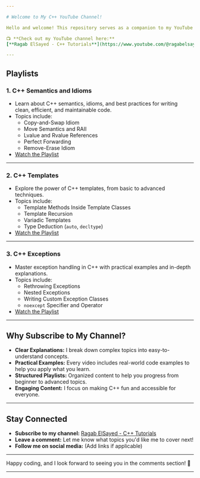 ```yaml
---

# Welcome to My C++ YouTube Channel!

Hello and welcome! This repository serves as a companion to my YouTube channel, where I dive deep into **C++ Semantics, Idioms, Templates, and Exception Handling**. Whether you're a beginner or an experienced C++ developer, my videos are designed to help you master advanced C++ concepts and write efficient, modern code.

📺 **Check out my YouTube channel here:**  
[**Ragab ElSayed - C++ Tutorials**](https://www.youtube.com/@ragabelsayed9713/playlists)

---
```


## Playlists

### 1. **C++ Semantics and Idioms**
   - Learn about C++ semantics, idioms, and best practices for writing clean, efficient, and maintainable code.
   - Topics include:
     - Copy-and-Swap Idiom
     - Move Semantics and RAII
     - Lvalue and Rvalue References
     - Perfect Forwarding
     - Remove-Erase Idiom
   - [Watch the Playlist](https://www.youtube.com/playlist?list=your-playlist-id)

---

### 2. **C++ Templates**
   - Explore the power of C++ templates, from basic to advanced techniques.
   - Topics include:
     - Template Methods Inside Template Classes
     - Template Recursion
     - Variadic Templates
     - Type Deduction (`auto`, `decltype`)
   - [Watch the Playlist](https://www.youtube.com/playlist?list=your-playlist-id)

---

### 3. **C++ Exceptions**
   - Master exception handling in C++ with practical examples and in-depth explanations.
   - Topics include:
     - Rethrowing Exceptions
     - Nested Exceptions
     - Writing Custom Exception Classes
     - `noexcept` Specifier and Operator
   - [Watch the Playlist](https://www.youtube.com/playlist?list=your-playlist-id)

---

## Why Subscribe to My Channel?
- **Clear Explanations:** I break down complex topics into easy-to-understand concepts.
- **Practical Examples:** Every video includes real-world code examples to help you apply what you learn.
- **Structured Playlists:** Organized content to help you progress from beginner to advanced topics.
- **Engaging Content:** I focus on making C++ fun and accessible for everyone.

---

## Stay Connected
- **Subscribe to my channel:** [Ragab ElSayed - C++ Tutorials](https://www.youtube.com/@ragabelsayed9713)
- **Leave a comment:** Let me know what topics you'd like me to cover next!
- **Follow me on social media:** (Add links if applicable)

---

Happy coding, and I look forward to seeing you in the comments section! 🚀

---
